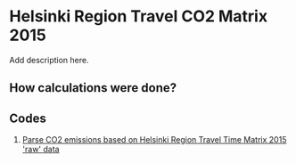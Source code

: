# Helsinki Region Travel CO2 Matrix 2015

Add description here.

## How calculations were done?

## Codes

1. [Parse CO2 emissions based on Helsinki Region Travel Time Matrix 2015 'raw' data](codes/README.md) 
